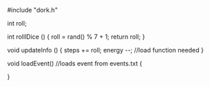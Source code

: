 #include "dork.h"

int roll;

int rolllDice ()
{
  roll = rand() % 7 + 1;
  return roll;
}

void updateInfo ()
{
  steps += roll;
  energy --; //load function needed
}

void loadEvent() //loads event from events.txt
{
  
}
